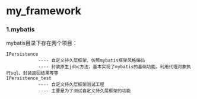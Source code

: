 # my_framework





### 1.mybatis

mybatis目录下存在两个项目：

```
IPersistence 
			---- 自定义持久层框架、仿照mybatis框架风格编码
			---- 封装原生jdbc方法，基本实现了mybatis的基础功能。利用代理对象执行sql、封装返回结果等等
IPersistence_test 
			---- 自定义持久层框架测试工程
			---- 主要是为了测试自定义持久层框架的功能
```

